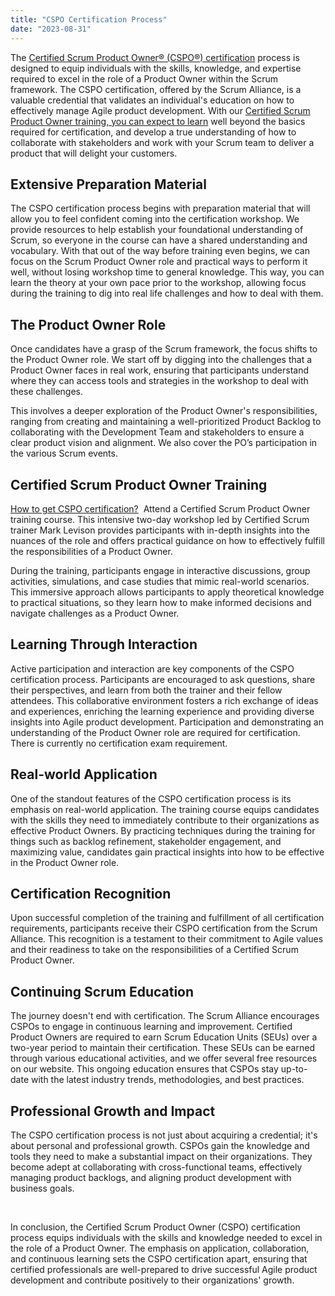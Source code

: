 ```yaml
---
title: "CSPO Certification Process"
date: "2023-08-31"
---
```


The [Certified Scrum Product Owner® (CSPO®) certification](/certified-scrum-product-owner-cspo-training) process is designed to equip individuals with the skills, knowledge, and expertise required to excel in the role of a Product Owner within the Scrum framework. The CSPO certification, offered by the Scrum Alliance, is a valuable credential that validates an individual's education on how to effectively manage Agile product development. With our [Certified Scrum Product Owner training, you can expect to learn](/what-to-expect-in-cspo-training) well beyond the basics required for certification, and develop a true understanding of how to collaborate with stakeholders and work with your Scrum team to deliver a product that will delight your customers.

## Extensive Preparation Material

The CSPO certification process begins with preparation material that will allow you to feel confident coming into the certification workshop. We provide resources to help establish your foundational understanding of Scrum, so everyone in the course can have a shared understanding and vocabulary. With that out of the way before training even begins, we can focus on the Scrum Product Owner role and practical ways to perform it well, without losing workshop time to general knowledge. This way, you can learn the theory at your own pace prior to the workshop, allowing focus during the training to dig into real life challenges and how to deal with them.

## The Product Owner Role

Once candidates have a grasp of the Scrum framework, the focus shifts to the Product Owner role. We start off by digging into the challenges that a Product Owner faces in real work, ensuring that participants understand where they can access tools and strategies in the workshop to deal with these challenges.

This involves a deeper exploration of the Product Owner's responsibilities, ranging from creating and maintaining a well-prioritized Product Backlog to collaborating with the Development Team and stakeholders to ensure a clear product vision and alignment. We also cover the PO’s participation in the various Scrum events.

## Certified Scrum Product Owner Training

[How to get CSPO certification?](/how-to-get-certified-scrum-product-owner-cspo-certification)  Attend a Certified Scrum Product Owner training course. This intensive two-day workshop led by Certified Scrum trainer Mark Levison provides participants with in-depth insights into the nuances of the role and offers practical guidance on how to effectively fulfill the responsibilities of a Product Owner.

During the training, participants engage in interactive discussions, group activities, simulations, and case studies that mimic real-world scenarios. This immersive approach allows participants to apply theoretical knowledge to practical situations, so they learn how to make informed decisions and navigate challenges as a Product Owner.

## Learning Through Interaction

Active participation and interaction are key components of the CSPO certification process. Participants are encouraged to ask questions, share their perspectives, and learn from both the trainer and their fellow attendees. This collaborative environment fosters a rich exchange of ideas and experiences, enriching the learning experience and providing diverse insights into Agile product development. Participation and demonstrating an understanding of the Product Owner role are required for certification. There is currently no certification exam requirement.

## Real-world Application

One of the standout features of the CSPO certification process is its emphasis on real-world application. The training course equips candidates with the skills they need to immediately contribute to their organizations as effective Product Owners. By practicing techniques during the training for things such as backlog refinement, stakeholder engagement, and maximizing value, candidates gain practical insights into how to be effective in the Product Owner role.

## Certification Recognition

Upon successful completion of the training and fulfillment of all certification requirements, participants receive their CSPO certification from the Scrum Alliance. This recognition is a testament to their commitment to Agile values and their readiness to take on the responsibilities of a Certified Scrum Product Owner.

## Continuing Scrum Education

The journey doesn't end with certification. The Scrum Alliance encourages CSPOs to engage in continuous learning and improvement. Certified Product Owners are required to earn Scrum Education Units (SEUs) over a two-year period to maintain their certification. These SEUs can be earned through various educational activities, and we offer several free resources on our website. This ongoing education ensures that CSPOs stay up-to-date with the latest industry trends, methodologies, and best practices.

## Professional Growth and Impact

The CSPO certification process is not just about acquiring a credential; it's about personal and professional growth. CSPOs gain the knowledge and tools they need to make a substantial impact on their organizations. They become adept at collaborating with cross-functional teams, effectively managing product backlogs, and aligning product development with business goals.

 

In conclusion, the Certified Scrum Product Owner (CSPO) certification process equips individuals with the skills and knowledge needed to excel in the role of a Product Owner. The emphasis on application, collaboration, and continuous learning sets the CSPO certification apart, ensuring that certified professionals are well-prepared to drive successful Agile product development and contribute positively to their organizations' growth.
